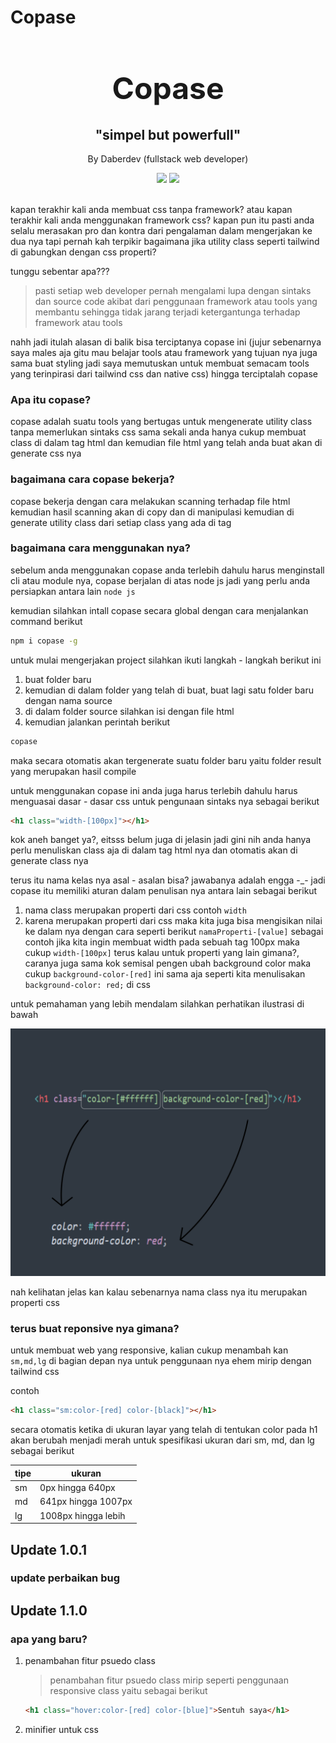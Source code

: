 # Copase

<center>
    <h1 style="font-size: xxx-large;">Copase</h1>
    <h2>"simpel but powerfull"</h2>
    <p>By Daberdev (fullstack web developer)</p>
    <img src="https://img.shields.io/npm/v/copase.svg">
    <img src="https://img.shields.io/npm/dm/copase.svg">
</center>
<br>

kapan terakhir kali anda membuat css tanpa framework? atau kapan terakhir kali anda menggunakan framework css? kapan pun itu pasti anda selalu merasakan pro dan kontra dari pengalaman dalam mengerjakan ke dua nya tapi pernah kah terpikir bagaimana jika utility class seperti tailwind di gabungkan dengan css properti?

tunggu sebentar apa???

> pasti setiap web developer pernah mengalami lupa dengan sintaks dan source code akibat dari penggunaan framework atau tools yang membantu sehingga tidak jarang terjadi ketergantunga terhadap framework atau tools

nahh jadi itulah alasan di balik bisa terciptanya copase ini (jujur sebenarnya saya males aja gitu mau belajar tools atau framework yang tujuan nya juga sama buat styling jadi saya memutuskan untuk membuat semacam tools yang terinpirasi dari tailwind css dan native css) hingga terciptalah copase
### Apa itu copase?
copase adalah suatu tools yang bertugas untuk mengenerate utility class tanpa memerlukan sintaks css sama sekali anda hanya cukup membuat class di dalam tag html dan kemudian file html yang telah anda buat akan di generate css nya
### bagaimana cara copase bekerja?
copase bekerja dengan cara melakukan scanning terhadap file html kemudian hasil scanning akan di copy dan di manipulasi kemudian di generate utility class dari setiap class yang ada di tag
### bagaimana cara menggunakan nya?

sebelum anda menggunakan copase anda terlebih dahulu harus menginstall cli atau module nya, copase berjalan di atas node js jadi yang perlu anda persiapkan antara lain `node js` 

kemudian silahkan intall copase secara global dengan cara menjalankan command berikut

```bash
npm i copase -g
```
untuk mulai mengerjakan project silahkan ikuti langkah - langkah berikut ini
1. buat folder baru
2. kemudian di dalam folder yang telah di buat, buat lagi satu folder baru dengan nama source
3. di dalam folder source silahkan isi dengan file html
4. kemudian jalankan perintah berikut 
```bash
copase
``` 
maka secara otomatis akan tergenerate suatu folder baru yaitu folder result yang merupakan hasil compile


untuk menggunakan copase ini anda juga harus terlebih dahulu harus menguasai dasar - dasar css untuk pengunaan sintaks nya sebagai berikut
```html
<h1 class="width-[100px]"></h1>
```
kok aneh banget ya?, eitsss belum juga di jelasin jadi gini nih anda hanya perlu menuliskan class aja di dalam tag html nya dan otomatis akan di generate class nya

terus itu nama kelas nya asal - asalan bisa? jawabanya adalah engga -_- jadi copase itu memiliki aturan dalam penulisan nya antara lain sebagai berikut
1. nama class merupakan properti dari css contoh `width`
2. karena merupakan properti dari css maka kita juga bisa mengisikan nilai ke dalam nya dengan cara seperti berikut `namaProperti-[value]` sebagai contoh jika kita ingin membuat width pada sebuah tag 100px maka cukup `width-[100px]` terus kalau untuk properti yang lain gimana?, caranya juga sama kok semisal pengen ubah background color maka cukup `background-color-[red]` ini sama aja seperti kita menulisakan `background-color: red;` di css 

untuk pemahaman yang lebih mendalam silahkan perhatikan ilustrasi di bawah

![image info](./a.png)

nah kelihatan jelas kan kalau sebenarnya nama class nya itu merupakan properti css

### terus buat reponsive nya gimana?
untuk membuat web yang responsive, kalian cukup menambah kan `sm,md,lg` di bagian depan nya untuk penggunaan nya ehem mirip dengan tailwind css

contoh

```html 
<h1 class="sm:color-[red] color-[black]"></h1>
```

secara otomatis ketika di ukuran layar yang telah di tentukan color pada h1 akan berubah menjadi merah untuk spesifikasi ukuran dari sm, md, dan lg sebagai berikut

| tipe | ukuran               |
|------|----------------------|
|  sm  | 0px hingga 640px     |
|  md  | 641px hingga 1007px  |
|  lg  | 1008px hingga lebih  |

## Update 1.0.1
### update perbaikan bug

## Update 1.1.0
### apa yang baru?
1. penambahan fitur psuedo class
    > penambahan fitur psuedo class mirip seperti penggunaan responsive class
    yaitu sebagai berikut

    ```html
    <h1 class="hover:color-[red] color-[blue]">Sentuh saya</h1>
    ```
2. minifier untuk css
